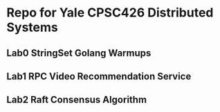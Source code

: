 # Repo for Yale CPSC426 Distributed Systems

## Lab0 StringSet Golang Warmups

## Lab1 RPC Video Recommendation Service

## Lab2 Raft Consensus Algorithm
